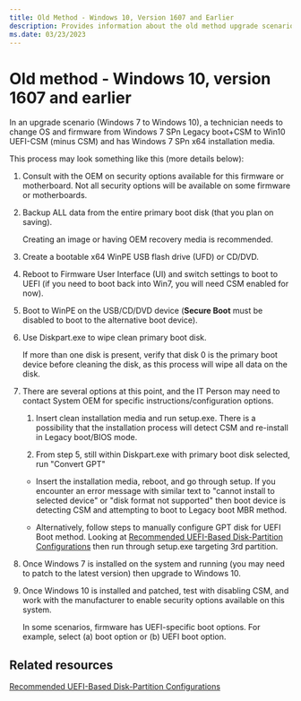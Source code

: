 ```yaml
---
title: Old Method - Windows 10, Version 1607 and Earlier
description: Provides information about the old method upgrade scenario (Windows 7 to Windows 10) - Windows 10, version 1607 and earlier.
ms.date: 03/23/2023
---
```


# Old method - Windows 10, version 1607 and earlier

In an upgrade scenario (Windows 7 to Windows 10), a technician needs to change OS and firmware from Windows 7 SPn Legacy boot+CSM to Win10 UEFI-CSM (minus CSM) and has Windows 7 SPn x64 installation media.

This process may look something like this (more details below):

1. Consult with the OEM on security options available for this firmware or motherboard. Not all security options will be available on some firmware or motherboards.

1. Backup ALL data from the entire primary boot disk (that you plan on saving).

    Creating an image or having OEM recovery media is recommended.

1. Create a bootable x64 WinPE USB flash drive (UFD) or CD/DVD.

1. Reboot to Firmware User Interface (UI) and switch settings to boot to UEFI (if you need to boot back into Win7, you will need CSM enabled for now).

1. Boot to WinPE on the USB/CD/DVD device (**Secure Boot** must be disabled to boot to the alternative boot device).

1. Use Diskpart.exe to wipe clean primary boot disk.

    If more than one disk is present, verify that disk 0 is the primary boot device before cleaning the disk, as this process will wipe all data on the disk.

1. There are several options at this point, and the IT Person may need to contact System OEM for specific instructions/configuration options.

    1. Insert clean installation media and run setup.exe. There is a possibility that the installation process will detect CSM and re-install in Legacy boot/BIOS mode.

    1. From step 5, still within Diskpart.exe with primary boot disk selected, run "Convert GPT"

      - Insert the installation media, reboot, and go through setup. If you encounter an error message with similar text to "cannot install to selected device" or "disk format not supported" then boot device is detecting CSM and attempting to boot to Legacy boot MBR method.

      - Alternatively, follow steps to manually configure GPT disk for UEFI Boot method. Looking at [Recommended UEFI-Based Disk-Partition Configurations](/previous-versions/windows/it-pro/windows-7/dd744301(v=ws.10)) then run through setup.exe targeting 3rd partition.

1. Once Windows 7 is installed on the system and running (you may need to patch to the latest version) then upgrade to Windows 10.

1. Once Windows 10 is installed and patched, test with disabling CSM, and work with the manufacturer to enable security options available on this system.

    In some scenarios, firmware has UEFI-specific boot options. For example, select (a) boot option or (b) UEFI boot option.

## Related resources

[Recommended UEFI-Based Disk-Partition Configurations](/previous-versions/windows/it-pro/windows-7/dd744301(v=ws.10))
